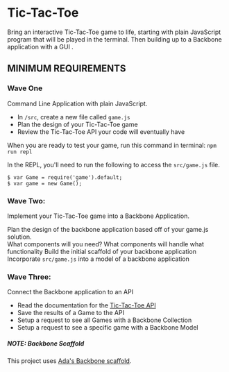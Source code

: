 # Tic-Tac-Toe
Bring an interactive Tic-Tac-Toe game to life, starting with plain JavaScript program that will be played in the terminal. Then building up to a Backbone application with a GUI .

## MINIMUM REQUIREMENTS

### Wave One
 Command Line Application with plain JavaScript.

- In `/src`, create a new file called `game.js`
- Plan the design of your Tic-Tac-Toe game
- Review the Tic-Tac-Toe API your code will eventually have

When you are ready to test your game, run this command in terminal: `npm run repl`

In the REPL, you'll need to run the following to access the `src/game.js` file.

```
$ var Game = require('game').default;
$ var game = new Game();
```


### Wave Two:
Implement your Tic-Tac-Toe game into a Backbone Application.

Plan the design of the backbone application based off of your game.js solution.  
  What components will you need?
  What components will handle what functionality
Build the initial scaffold of your backbone application
Incorporate `src/game.js` into a model of a backbone application


### Wave Three:
Connect the Backbone application to an API

- Read the documentation for the [Tic-Tac-Toe API](https://github.com/Ada-c6/tic-tac-toe-api)
- Save the results of a Game to the API
- Setup a request to see all Games with a Backbone Collection
- Setup a request to see a specific game with a Backbone Model





##### NOTE: Backbone Scaffold
This project uses [Ada's Backbone scaffold](https://github.com/AdaGold/backbone-baseline).
